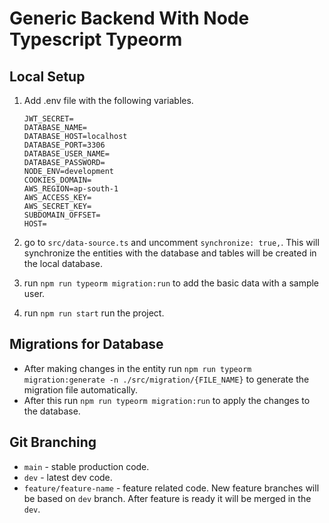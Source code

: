 # Generic Backend With Node Typescript Typeorm

## Local Setup

1. Add .env file with the following variables.

   ```
   JWT_SECRET=
   DATABASE_NAME=
   DATABASE_HOST=localhost
   DATABASE_PORT=3306
   DATABASE_USER_NAME=
   DATABASE_PASSWORD=
   NODE_ENV=development
   COOKIES_DOMAIN=
   AWS_REGION=ap-south-1
   AWS_ACCESS_KEY=
   AWS_SECRET_KEY=
   SUBDOMAIN_OFFSET=
   HOST=
   ```

2. go to `src/data-source.ts` and uncomment `synchronize: true,`. This will synchronize the entities with the database and tables will be created in the local database.
3. run `npm run typeorm migration:run` to add the basic data with a sample user.
4. run `npm run start` run the project.

## Migrations for Database

- After making changes in the entity run `npm run typeorm migration:generate -n ./src/migration/{FILE_NAME}` to generate the migration file automatically.
- After this run `npm run typeorm migration:run` to apply the changes to the database.

## Git Branching

- `main` - stable production code.
- `dev` - latest dev code.
- `feature/feature-name` - feature related code. New feature branches will be based on `dev` branch. After feature is ready it will be merged in the `dev`.
